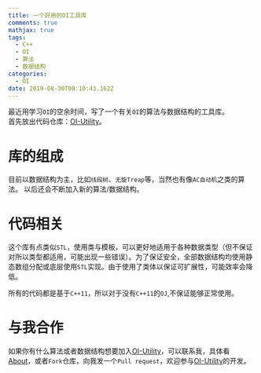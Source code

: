 ```yaml
---
title: 一个好用的OI工具库
comments: true
mathjax: true
tags:
  - C++
  - OI
  - 算法
  - 数据结构
categories:
  - OI
date: 2019-08-30T08:10:43.162Z
---
```

最近用学习`OI`的空余时间，写了一个有关`OI`的算法与数据结构的工具库。  
首先放出代码仓库：[OI-Utility](https://github.com/ctj12461/OI-Utility)。  
<!-- more -->
# 库的组成
目前以数据结构为主，比如`线段树`、`无旋Treap`等，当然也有像`AC自动机`之类的算法。
以后还会不断加入新的算法/数据结构。
# 代码相关
这个库有点类似`STL`，使用类与模板，可以更好地适用于各种数据类型（但不保证对所以类型都适用，可能出现一些错误）。为了保证安全，全部数据结构均使用静态数组分配或底层使用`STL`实现。由于使用了类体以保证可扩展性，可能效率会降低。

所有的代码都是基于`C++11`，所以对于没有`C++11`的`OJ`,不保证能够正常使用。
# 与我合作
如果你有什么算法或者数据结构想要加入[OI-Utility](https://github.com/ctj12461/OI-Utility)，可以联系我，具体看[About](https://ctj12461.netlify.com/about)，或者`Fork`仓库，向我发一个`Pull request`，欢迎参与[OI-Utility](https://github.com/ctj12461/OI-Utility)的开发。
